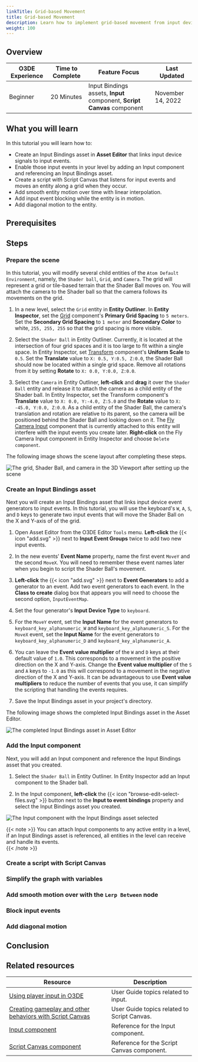 ```yaml
---
linkTitle: Grid-based Movement
title: Grid-based Movement
description: Learn how to implement grid-based movement from input device events in Open 3D Engine (O3DE).
weight: 100
---
```


## Overview



| O3DE Experience | Time to Complete | Feature Focus | Last Updated |
| - | - | - | - |
| Beginner | 20 Minutes | Input Bindings assets, **Input** component, **Script Canvas** component | November 14, 2022 |

## What you will learn

In this tutorial you will learn how to:
- Create an Input Bindings asset in **Asset Editor** that links input device signals to input events.
- Enable those input events in your level by adding an Input component and referencing an Input Bindings asset.
- Create a script with Script Canvas that listens for input events and moves an entity along a grid when they occur.
- Add smooth entity motion over time with linear interpolation.
- Add input event blocking while the entity is in motion.
- Add diagonal motion to the entity.

## Prerequisites



## Steps

### Prepare the scene

In this tutorial, you will modify several child entities of the `Atom Default Environment`, namely, the `Shader ball`, `Grid`, and `Camera`.  The grid will represent a grid or tile-based terrain that the Shader Ball moves on.  You will attach the camera to the Shader ball so that the camera follows its movements on the grid.

1. In a new level, select the `Grid` entity in **Entity Outliner**.  In **Entity Inspector**, set the [Grid](/docs/user-guide/components/reference/atom/grid/) component's **Primary Grid Spacing** to `5 meters`.  Set the **Secondary Grid Spacing** to `1 meter` and **Secondary Color** to white, `255, 255, 255` so that the grid spacing is more visible.

1. Select the `Shader Ball` in Entity Outliner.  Currently, it is located at the intersection of four grid spaces and it is too large to fit within a single space.  In Entity Inspector, set [Transform](/docs/user-guide/components/reference/transform/) component's **Uniform Scale** to `0.5`.  Set the **Translate** value to `X: 0.5, Y:0.5, Z:0.0`, the Shader Ball should now be located within a single grid space.  Remove all rotations from it by setting **Rotate** to `X: 0.0, Y:0.0, Z:0.0`.

1. Select the `Camera` in Entity Outliner, **left-click** and **drag** it over the `Shader Ball` entity and release it to attach the camera as a child entity of the Shader ball.  In Entity Inspector, set the Transform component's **Translate** value to `X: 0.0, Y:-4.0, Z:5.0` and the **Rotate** value to `X: -45.0, Y:0.0, Z:0.0`.  As a child entity of the Shader Ball, the camera's translation and rotation are relative to its parent, so the camera will be positioned behind the Shader Ball and looking down on it. The [Fly Camera Input](/docs/user-guide/components/reference/gameplay/fly-camera-input/) component that is currently attached to this entity will interfere with the input events you create later.  **Right-click** on the Fly Camera Input component in Entity Inspector and choose `Delete component`.

The following image shows the scene layout after completing these steps.

![The grid, Shader Ball, and camera in the 3D Viewport after setting up the scene](/images/learning-guide/tutorials/input-and-movement/grid-based-movement/prepare-scene.png)

### Create an Input Bindings asset

Next you will create an Input Bindings asset that links input device event generators to input events.  In this tutorial, you will use the keyboard's `W`, `A`, `S`, and `D` keys to generate two input events that will move the Shader Ball on the X and Y-axis of of the grid.  

1. Open Asset Editor from the O3DE Editor `Tools` menu. **Left-click** the {{< icon "add.svg" >}} next to **Input Event Groups** twice to add two new input events.

1. In the new events' **Event Name** property, name the first event `MoveY` and the second `MoveX`.  You will need to remember these event names later when you begin to script the Shader Ball's movement.

1. **Left-click** the {{< icon "add.svg" >}} next to **Event Generators** to add a generator to an event.  Add two event generators to each event.  In the **Class to create** dialog box that appears you will need to choose the second option, `InputEventMap`.

1. Set the four generator's **Input Device Type** to `keyboard`.

1. For the `MoveY` event, set the **Input Name** for the event generators to `keyboard_key_alphanumeric_W` and `keyboard_key_alphanumeric_S`.  For the `MoveX` event, set the **Input Name** for the event generators to `keyboard_key_alphanumeric_D` and `keyboard_key_alphanumeric_A`.

1. You can leave the **Event value multiplier** of the `W` and `D` keys at their default value of `1.0`.  This corresponds to a movement in the positive direction on the X and Y-axis.  Change the **Event value multiplier** of the `S` and `A` keys to `-1.0` as this will correspond to a movement in the negative direction of the X and Y-axis.  It can be advantageous to use **Event value multipliers** to reduce the number of events that you use, it can simplify the scripting that handling the events requires.

1. Save the Input Bindings asset in your project's directory.

The following image shows the completed Input Bindings asset in the Asset Editor.

![The completed Input Bindings asset in Asset Editor](/images/learning-guide/tutorials/input-and-movement/grid-based-movement/input-bindings.png)

### Add the Input component

Next, you will add an Input component and reference the Input Bindings asset that you created.

1. Select the `Shader Ball` in Entity Outliner.  In Entity Inspector add an Input component to the Shader ball.

1. In the Input component, **left-click** the {{< icon "browse-edit-select-files.svg" >}} button next to the **Input to event bindings** property and select the Input Bindings asset you created.

![The Input component with the Input Bindings asset selected](/images/learning-guide/tutorials/input-and-movement/grid-based-movement/input-component.png)

{{< note >}}
You can attach Input components to any active entity in a level, if an Input Bindings asset is referenced, all entities in the level can receive and handle its events.  
{{< /note >}}

### Create a script with Script Canvas



### Simplify the graph with variables

### Add smooth motion over with the `Lerp Between` node

### Block input events

### Add diagonal motion

## Conclusion


## Related resources

| Resource | Description |
|-|-|
| [Using player input in O3DE](/docs/user-guide/interactivity/input/using-player-input/) | User Guide topics related to input. |
| [Creating gameplay and other behaviors with Script Canvas](/docs/user-guide/scripting/script-canvas/) | User Guide topics related to Script Canvas. |
| [Input component](/docs/user-guide/components/reference/gameplay/input/) | Reference for the Input component. |
| [Script Canvas component](/docs/user-guide/components/reference/scripting/script-canvas/) | Reference for the Script Canvas component. |
